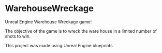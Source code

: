 # WarehouseWreckage
 Unreal Engine Warehouse Wreckage game!

 
 
 The objective of the game is to wreck the ware house in a limited number of shots to win.

 This project was made using Unreal Engine blueprints
